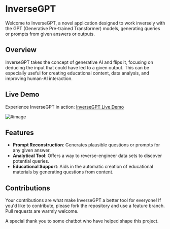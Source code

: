 # InverseGPT

Welcome to InverseGPT, a novel application designed to work inversely with the GPT (Generative Pre-trained Transformer) models, generating queries or prompts from given answers or outputs.

## Overview

InverseGPT takes the concept of generative AI and flips it, focusing on deducing the input that could have led to a given output. This can be especially useful for creating educational content, data analysis, and improving human-AI interaction.

## Live Demo

Experience InverseGPT in action: [InverseGPT Live Demo](https://fabriziosalmi.github.io/InverseGPT/)

![#image](https://github.com/fabriziosalmi/InverseGPT/blob/main/Screenshot.png?raw=true)

## Features

- **Prompt Reconstruction**: Generates plausible questions or prompts for any given answer.
- **Analytical Tool**: Offers a way to reverse-engineer data sets to discover potential queries.
- **Educational Support**: Aids in the automatic creation of educational materials by generating questions from content.

## Contributions

Your contributions are what make InverseGPT a better tool for everyone! If you'd like to contribute, please fork the repository and use a feature branch. Pull requests are warmly welcome.

A special thank you to some chatbot who have helped shape this project.
